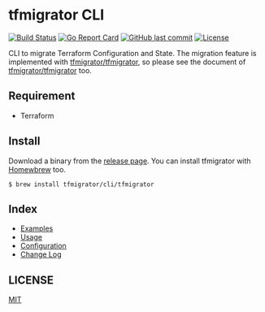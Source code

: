 # tfmigrator CLI

[![Build Status](https://github.com/tfmigrator/cli/workflows/test/badge.svg)](https://github.com/tfmigrator/cli/actions)
[![Go Report Card](https://goreportcard.com/badge/github.com/tfmigrator/cli)](https://goreportcard.com/report/github.com/tfmigrator/cli)
[![GitHub last commit](https://img.shields.io/github/last-commit/tfmigrator/cli.svg)](https://github.com/tfmigrator/cli)
[![License](http://img.shields.io/badge/license-mit-blue.svg?style=flat-square)](https://raw.githubusercontent.com/tfmigrator/cli/main/LICENSE)

CLI to migrate Terraform Configuration and State.
The migration feature is implemented with [tfmigrator/tfmigrator](https://github.com/tfmigrator/tfmigrator), so please see the document of [tfmigrator/tfmigrator](https://github.com/tfmigrator/tfmigrator) too.

## Requirement

* Terraform

## Install

Download a binary from the [release page](https://github.com/tfmigrator/cli/releases).
You can install tfmigrator with [Homewbrew](https://brew.sh/) too.

```
$ brew install tfmigrator/cli/tfmigrator
```

## Index

* [Examples](examples)
* [Usage](docs/USAGE.md)
* [Configuration](docs/CONFIGURATION.md)
* [Change Log](https://github.com/tfmigrator/cli/releases)

## LICENSE

[MIT](LICENSE)
